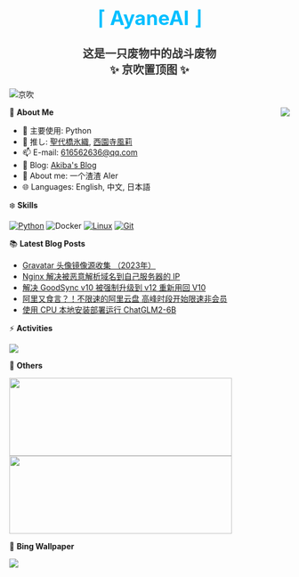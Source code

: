 <div align="center">
  <h1 style="color:#00BFFF;font-size:35px">⌈ AyaneAI ⌋</h1>
  <h3 style="color:#333333;font-size:20px">这是一只废物中的战斗废物<br>✨ 京吹置顶图 ✨</h3>
</div>

![京吹](https://raw.githubusercontent.com/azmiao/azmiao/main/header_img.png)

<a href="https://github.com/AyaneAI">
  <img align="right" src="https://github-readme-stats.vercel.app/api?username=AyaneAI&theme=buefy&show_icons=true&count_private=true" />
</a>

🍓 **About Me**

- 🔭 主要使用: Python
- 🌱 推し: [聖代橋氷織](https://mzh.moegirl.org.cn/zh-hans/%E5%9C%A3%E4%BB%A3%E6%A1%A5%E5%86%B0%E7%BB%87), [西園寺風莉](https://mzh.moegirl.org.cn/%E8%A5%BF%E5%9B%AD%E5%AF%BA%E9%A3%8E%E8%8E%89)
- 📫 E-mail: 616562636@qq.com
- 🍨 Blog: [Akiba's Blog](https://blog.anzu.link)
- 👯 About me: 一个渣渣 AIer
- 🌐 Languages: English, 中文, 日本語

❄️ **Skills**

[![Python](https://img.shields.io/badge/-Python-3776AB?style=flat-square&logo=python&logoColor=ffffff)](https://www.python.org/)
![Docker](https://img.shields.io/badge/Docker-2496ED?style=flat-square&logo=docker&logoColor=ffffff)
[![Linux](https://img.shields.io/badge/-Linux-333333?style=flat-square&logo=linux&logoColor=white)](https://www.linuxfoundation.org/)
[![Git](https://img.shields.io/badge/-Git-f05032?style=flat-square&logo=git&logoColor=white)](https://git-scm.com/)

📚 **Latest Blog Posts**

<!-- BLOG-POST-LIST:START -->
- [Gravatar 头像镜像源收集 （2023年）](https://www.tjsky.net/tutorial/740?pk_campaign=feed&pk_kwd=gravatar-%25e5%25a4%25b4%25e5%2583%258f%25e9%2595%259c%25e5%2583%258f%25e6%25ba%2590%25e6%2594%25b6%25e9%259b%2586-%25ef%25bc%25882023%25e5%25b9%25b4%25ef%25bc%2589)
- [Nginx 解决被恶意解析域名到自己服务器的 IP](https://www.tjsky.net/tutorial/724?pk_campaign=feed&pk_kwd=nginx-%25e8%25a7%25a3%25e5%2586%25b3%25e8%25a2%25ab%25e6%2581%25b6%25e6%2584%258f%25e8%25a7%25a3%25e6%259e%2590%25e5%259f%259f%25e5%2590%258d%25e5%2588%25b0%25e8%2587%25aa%25e5%25b7%25b1%25e7%259a%2584%25e7%259a%2584%25e6%259c%258d%25e5%258a%25a1%25e5%2599%25a8-ip)
- [解决 GoodSync v10 被强制升级到 v12 重新用回 V10](https://www.tjsky.net/tutorial/721?pk_campaign=feed&pk_kwd=%25e8%25a7%25a3%25e5%2586%25b3-goodsync-v10-%25e8%25a2%25ab%25e5%25bc%25ba%25e5%2588%25b6%25e5%258d%2587%25e7%25ba%25a7%25e5%2588%25b0-v12-%25e9%2587%258d%25e6%2596%25b0%25e7%2594%25a8%25e5%259b%259e-v10)
- [阿里又食言？！不限速的阿里云盘 高峰时段开始限速非会员](https://www.tjsky.net/natter/716?pk_campaign=feed&pk_kwd=%25e9%2598%25bf%25e9%2587%258c%25e5%258f%2588%25e9%25a3%259f%25e8%25a8%2580%25ef%25bc%259f%25ef%25bc%2581%25e4%25b8%258d%25e9%2599%2590%25e9%2580%259f%25e7%259a%2584%25e9%2598%25bf%25e9%2587%258c%25e4%25ba%2591%25e7%259b%2598-%25e9%25ab%2598%25e5%25b3%25b0%25e6%2597%25b6%25e6%25ae%25b5%25e5%25bc%2580%25e5%25a7%258b%25e9%2599%2590)
- [使用 CPU 本地安装部署运行 ChatGLM2-6B](https://www.tjsky.net/tutorial/701?pk_campaign=feed&pk_kwd=%25e4%25bd%25bf%25e7%2594%25a8-cpu-%25e6%259c%25ac%25e5%259c%25b0%25e5%25ae%2589%25e8%25a3%2585%25e9%2583%25a8%25e7%25bd%25b2%25e8%25bf%2590%25e8%25a1%258c-chatglm2-6b)
<!-- BLOG-POST-LIST:END -->

⚡️ **Activities**

<a href="https://github.com/AyaneAI/GPUMonitor">
  <img src="https://github-readme-stats.vercel.app/api/pin/?username=AyaneAI&repo=GPUMonitor&bg_color=30,a6c0fe,f68084&title_color=fff&text_color=fff" />
</a>

🎄 **Others**

<a href="https://github.com/AyaneAI">
  <img width="400" height="140" src="https://card.yuy1n.io/card/76561198344110725/gradient3,en,badge,group">
</a>

<a href="https://github.com/AyaneAI">
  <img width="400" height="140" src="https://github-readme-stats.vercel.app/api/top-langs/?username=AyaneAI&layout=compact&bg_color=30,a6c0fe,f68084&title_color=fff&text_color=fff">
</a>

🗻 **Bing Wallpaper**

<!-- BING-WALLPAPER:START -->
<img src="https://www.bing.com/th?id=OHR.PerseidsOregon_EN-US9307597393_1920x1080.jpg&rf=LaDigue_1920x1080.jpg&pid=hp">
<!-- BING-WALLPAPER:END -->

